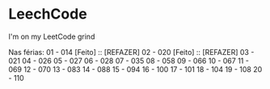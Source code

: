 # LeechCode
 I'm on my LeetCode grind

Nas férias:
01 - 014 [Feito] :: [REFAZER]
02 - 020 [Feito] :: [REFAZER]
03 - 021
04 - 026
05 - 027
06 - 028
07 - 035
08 - 058
09 - 066
10 - 067
11 - 069
12 - 070
13 - 083
14 - 088
15 - 094
16 - 100
17 - 101
18 - 104
19 - 108
20 - 110
